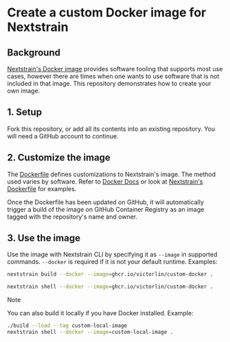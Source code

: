 # Create a custom Docker image for Nextstrain

## Background

[Nextstrain's Docker image] provides software tooling that supports most use
cases, however there are times when one wants to use software that is not
included in that image. This repository demonstrates how to create your own
image.

[Nextstrain's Docker image]: https://hub.docker.com/r/nextstrain/base


## 1. Setup

Fork this repository, or add all its contents into an existing repository. You
will need a GitHub account to continue.


## 2. Customize the image

The [Dockerfile] defines customizations to Nextstrain's image. The method used
varies by software. Refer to [Docker Docs] or look at [Nextstrain's Dockerfile]
for examples.

Once the Dockerfile has been updated on GitHub, it will automatically trigger a
build of the image on GitHub Container Registry as an image tagged with the
repository's name and owner.

[Dockerfile]: ./Dockerfile
[Docker Docs]: https://docs.docker.com/build/building/packaging/
[Nextstrain's Dockerfile]: https://github.com/nextstrain/docker-base/blob/master/Dockerfile


## 3. Use the image

Use the image with Nextstrain CLI by specifying it as `--image` in supported
commands. `--docker` is required if it is not your default runtime. Examples:

```sh
nextstrain build --docker --image=ghcr.io/victorlin/custom-docker .

nextstrain shell --docker --image=ghcr.io/victorlin/custom-docker .
```

> [!NOTE]
> You can also build it locally if you have Docker installed. Example:
>
> ```sh
> ./build --load --tag custom-local-image
> nextstrain shell --docker --image=custom-local-image .
> ```
